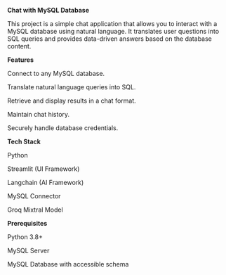 
**Chat with MySQL Database**

This project is a simple chat application that allows you to interact with a MySQL database using natural language. It translates user questions into SQL queries and provides data-driven answers based on the database content.

**Features**

Connect to any MySQL database.

Translate natural language queries into SQL.

Retrieve and display results in a chat format.

Maintain chat history.

Securely handle database credentials.

**Tech Stack**

Python

Streamlit (UI Framework)

Langchain (AI Framework)

MySQL Connector

Groq Mixtral Model

**Prerequisites**

Python 3.8+

MySQL Server

MySQL Database with accessible schema
